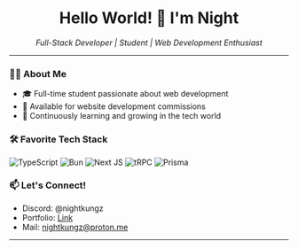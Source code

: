 <h1 align="center">Hello World! 👋 I'm Night</h1>

<p align="center">
    <i>Full-Stack Developer | Student | Web Development Enthusiast</i>
</p>

---

### 👨‍💻 About Me

- 🎓 Full-time student passionate about web development
- 💼 Available for website development commissions
- 🌱 Continuously learning and growing in the tech world

### 🛠️ Favorite Tech Stack

![TypeScript](https://img.shields.io/badge/typescript-%23007ACC.svg?style=for-the-badge&logo=typescript&logoColor=white)
![Bun](https://img.shields.io/badge/Bun-%23000000.svg?style=for-the-badge&logo=bun&logoColor=white)
![Next JS](https://img.shields.io/badge/Next-black?style=for-the-badge&logo=next.js&logoColor=white)
![tRPC](https://img.shields.io/badge/tRPC-%232596BE.svg?style=for-the-badge&logo=tRPC&logoColor=white)
![Prisma](https://img.shields.io/badge/Prisma-3982CE?style=for-the-badge&logo=Prisma&logoColor=white)

### 📫 Let's Connect!

- Discord: @nightkungz
- Portfolio: [Link](https://nightkungz.vercel.app/)
- Mail: nightkungz@proton.me
<!-- Add more social links as needed -->

---
